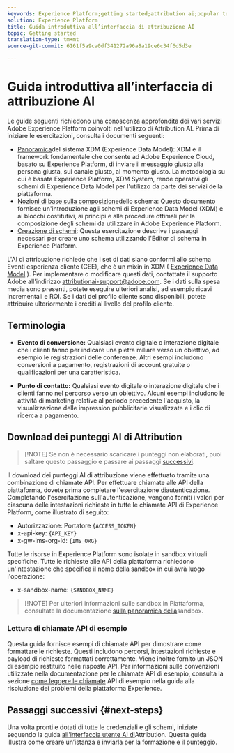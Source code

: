```yaml
---
keywords: Experience Platform;getting started;attribution ai;popular topics
solution: Experience Platform
title: Guida introduttiva all’interfaccia di attribuzione AI
topic: Getting started
translation-type: tm+mt
source-git-commit: 6161f5a9ca0df341272a96a8a19ce6c34f6d5d3e

---
```



# Guida introduttiva all’interfaccia di attribuzione AI

Le guide seguenti richiedono una conoscenza approfondita dei vari servizi Adobe Experience Platform coinvolti nell&#39;utilizzo di Attribution AI. Prima di iniziare le esercitazioni, consulta i documenti seguenti:

- [Panoramica](../../xdm/home.md)del sistema XDM (Experience Data Model): XDM è il framework fondamentale che consente ad Adobe Experience Cloud, basato su Experience Platform, di inviare il messaggio giusto alla persona giusta, sul canale giusto, al momento giusto. La metodologia su cui è basata Experience Platform, XDM System, rende operativi gli schemi di Experience Data Model per l&#39;utilizzo da parte dei servizi della piattaforma.
- [Nozioni di base sulla composizione](../../xdm/schema/composition.md)dello schema: Questo documento fornisce un&#39;introduzione agli schemi di Experience Data Model (XDM) e ai blocchi costitutivi, ai principi e alle procedure ottimali per la composizione degli schemi da utilizzare in Adobe Experience Platform.
- [Creazione di schemi](../../xdm/tutorials/create-schema-ui.md): Questa esercitazione descrive i passaggi necessari per creare uno schema utilizzando l&#39;Editor di schema in Experience Platform.

L&#39;AI di attribuzione richiede che i set di dati siano conformi allo schema Eventi esperienza cliente (CEE), che è un mixin in XDM ( [Experience Data Model](../../xdm/home.md) ). Per implementare o modificare questi dati, contattate il supporto Adobe all&#39;indirizzo attributionai-support@adobe.com. Se i dati sulla spesa media sono presenti, potete eseguire ulteriori analisi, ad esempio ricavi incrementali e ROI. Se i dati del profilo cliente sono disponibili, potete attribuire ulteriormente i crediti al livello del profilo cliente.

## Terminologia

- **Evento di conversione:** Qualsiasi evento digitale o interazione digitale che i clienti fanno per indicare una pietra miliare verso un obiettivo, ad esempio le registrazioni delle conferenze. Altri esempi includono conversioni a pagamento, registrazioni di account gratuite o qualificazioni per una caratteristica.

- **Punto di contatto:** Qualsiasi evento digitale o interazione digitale che i clienti fanno nel percorso verso un obiettivo. Alcuni esempi includono le attività di marketing relative al periodo precedente l&#39;acquisto, la visualizzazione delle impression pubblicitarie visualizzate e i clic di ricerca a pagamento.

## Download dei punteggi AI di Attribution

>[!NOTE] Se non è necessario scaricare i punteggi non elaborati, puoi saltare questo passaggio e passare ai passaggi [successivi](#next-steps).

Il download dei punteggi AI di attribuzione viene effettuato tramite una combinazione di chiamate API. Per effettuare chiamate alle API della piattaforma, dovete prima completare l&#39;esercitazione [di](../../tutorials/authentication.md)autenticazione. Completando l&#39;esercitazione sull&#39;autenticazione, vengono forniti i valori per ciascuna delle intestazioni richieste in tutte le chiamate API di Experience Platform, come illustrato di seguito:

- Autorizzazione: Portatore `{ACCESS_TOKEN}`
- x-api-key: `{API_KEY}`
- x-gw-ims-org-id: `{IMS_ORG}`

Tutte le risorse in Experience Platform sono isolate in sandbox virtuali specifiche. Tutte le richieste alle API della piattaforma richiedono un&#39;intestazione che specifica il nome della sandbox in cui avrà luogo l&#39;operazione:

- x-sandbox-name: `{SANDBOX_NAME}`

>[!NOTE] Per ulteriori informazioni sulle sandbox in Piattaforma, consultate la documentazione [sulla panoramica della](../../sandboxes/home.md)sandbox.

### Lettura di chiamate API di esempio

Questa guida fornisce esempi di chiamate API per dimostrare come formattare le richieste. Questi includono percorsi, intestazioni richieste e payload di richieste formattati correttamente. Viene inoltre fornito un JSON di esempio restituito nelle risposte API. Per informazioni sulle convenzioni utilizzate nella documentazione per le chiamate API di esempio, consulta la sezione [come leggere le chiamate](../../landing/troubleshooting.md) API di esempio nella guida alla risoluzione dei problemi della piattaforma Experience.

## Passaggi successivi {#next-steps}

Una volta pronti e dotati di tutte le credenziali e gli schemi, iniziate seguendo la guida [all&#39;interfaccia utente AI di](./user-guide.md)Attribution. Questa guida illustra come creare un’istanza e inviarla per la formazione e il punteggio.